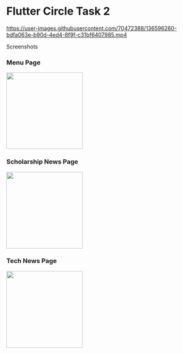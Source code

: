 # Flutter Circle Task 2

https://user-images.githubusercontent.com/70472388/136596260-bdfa063e-b90d-4ed4-8f9f-c31bf6407985.mp4

Screenshots 
<h3> Menu Page</h3>
<img src="https://user-images.githubusercontent.com/70472388/135765860-aa408b84-d34a-4e9b-ab06-6c3865a848a2.png" width=200px />

<h3> Scholarship News Page </h3>
<img src="https://user-images.githubusercontent.com/70472388/135765851-642a766f-feb2-415b-a546-02b17f653623.png" width=200px />

<h3> Tech News Page </h3>
<img src="https://user-images.githubusercontent.com/70472388/135765848-4bb2777f-1512-495d-942f-e317ced22a2b.png" width=200px />





